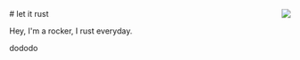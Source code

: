 <img src="http://ooo.0o0.ooo/2015/12/23/567a785414349.png" align="right"/>
# let it rust

Hey, I'm a rocker, I rust everyday.


dododo
